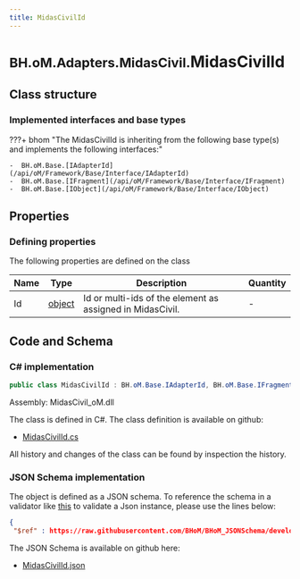```yaml
---
title: MidasCivilId
---
```


# <small>BH.oM.Adapters.MidasCivil.</small>**MidasCivilId**



## Class structure

### Implemented interfaces and base types

???+ bhom "The MidasCivilId is inheriting from the following base type(s) and implements the following interfaces:"

    -  BH.oM.Base.[IAdapterId](/api/oM/Framework/Base/Interface/IAdapterId)
    -  BH.oM.Base.[IFragment](/api/oM/Framework/Base/Interface/IFragment)
    -  BH.oM.Base.[IObject](/api/oM/Framework/Base/Interface/IObject)


## Properties



### Defining properties

The following properties are defined on the class

| Name             | Type             | Description      | Quantity         |
|------------------|------------------|------------------|------------------|
| Id | [object](https://learn.microsoft.com/en-us/dotnet/api/System.Object?view=netstandard-2.0) | Id or multi-ids of the element as assigned in MidasCivil. | - |


## Code and Schema

### C# implementation

``` C# title="C#"
public class MidasCivilId : BH.oM.Base.IAdapterId, BH.oM.Base.IFragment, BH.oM.Base.IObject
```

Assembly: MidasCivil_oM.dll

The class is defined in C#. The class definition is available on github:

- [MidasCivilId.cs](https://github.com/BHoM/MidasCivil_Toolkit/blob/develop/MidasCivil_oM/Fragments\MidasCivilId.cs)

All history and changes of the class can be found by inspection the history.
### JSON Schema implementation

The object is defined as a JSON schema. To reference the schema in a validator like [this](https://www.jsonschemavalidator.net/) to validate a Json instance, please use the lines below:

``` json title="JSON Schema"
{
 "$ref" : https://raw.githubusercontent.com/BHoM/BHoM_JSONSchema/develop/MidasCivil_oM/MidasCivilId.json}
```

The JSON Schema is available on github here:

- [MidasCivilId.json](https://github.com/BHoM/BHoM_JSONSchema/blob/develop/MidasCivil_oM/MidasCivilId.json)
